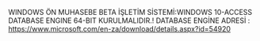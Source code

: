 
WINDOWS ÖN MUHASEBE BETA
İŞLETİM SİSTEMİ:WINDOWS 10-ACCESS DATABASE ENGINE 64-BIT KURULMALIDIR.!
DATABASE ENGİNE ADRESİ : https://www.microsoft.com/en-za/download/details.aspx?id=54920

